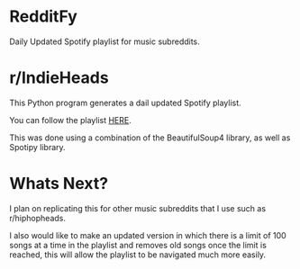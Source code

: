 # RedditFy
Daily Updated Spotify playlist for music subreddits.

# r/IndieHeads

This Python program generates a dail updated Spotify playlist.

You can follow the playlist [HERE](https://open.spotify.com/user/99kylel/playlist/75svY6VFRSQ1CCXZa6t9Bk?si=YngA_VoiRBKOMPNo4-Q20g).

This was done using a combination of the BeautifulSoup4 library, as well as Spotipy library.

# Whats Next?

I plan on replicating this for other music subreddits that I use such as r/hiphopheads.

I also would like to make an updated version in which there is a limit of 100 songs at a time in the playlist and removes old songs once the limit is reached, this will allow the playlist to be navigated much more easily. 

